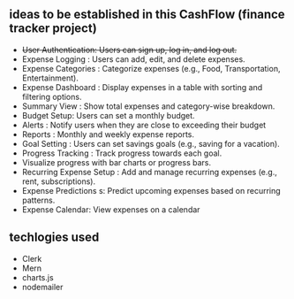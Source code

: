 ## ideas to be established in this CashFlow (finance tracker project)

<ul>
    <li><s>User Authentication: Users can sign up, log in, and log out.</s></li>
    <li>Expense Logging : Users can add, edit, and delete expenses.</li>
    <li>Expense Categories : Categorize expenses (e.g., Food, Transportation, Entertainment).</li>
    <li>Expense Dashboard : Display expenses in a table with sorting and filtering options.</li>
    <li>Summary View : Show total expenses and category-wise breakdown.</li>
    <li>Budget Setup: Users can set a monthly budget.</li>
    <li>Alerts : Notify users when they are close to exceeding their budget</li>
    <li>Reports : Monthly and weekly expense reports.</li>
    <li>Goal Setting : Users can set savings goals (e.g., saving for a vacation).</li>
    <li>Progress Tracking : Track progress towards each goal.</li>
    <li>Visualize progress with bar charts or progress bars.</li>
    <li>Recurring Expense Setup : Add and manage recurring expenses (e.g., rent, subscriptions).</li>
    <li>Expense Predictions s: Predict upcoming expenses based on recurring patterns.</li>
    <li>Expense Calendar: View expenses on a calendar</li>



</ul>

## techlogies used


<ul>
    <li>Clerk</li>
    <li>Mern</li>
    <li>charts.js</li>
    <li>nodemailer</li>
</ul>

